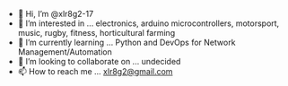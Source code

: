 - 👋 Hi, I’m @xlr8g2-17
- 👀 I’m interested in ... electronics, arduino microcontrollers, motorsport, music, rugby, fitness, horticultural farming
- 🌱 I’m currently learning ... Python and DevOps for Network Management/Automation
- 💞️ I’m looking to collaborate on ... undecided
- 📫 How to reach me ... xlr8g2@gmail.com

<!---
xlr8g2-17/xlr8g2-17 is a ✨ special ✨ repository because its `README.md` (this file) appears on your GitHub profile.
You can click the Preview link to take a look at your changes.
--->
